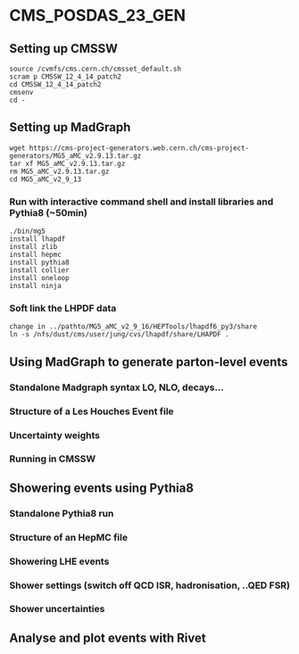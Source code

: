 # CMS_POSDAS_23_GEN

##  Setting up CMSSW 
`source /cvmfs/cms.cern.ch/cmsset_default.sh`\
`scram p CMSSW_12_4_14_patch2`\
`cd CMSSW_12_4_14_patch2`\
`cmsenv`\
`cd -`

## Setting up MadGraph
`wget https://cms-project-generators.web.cern.ch/cms-project-generators/MG5_aMC_v2.9.13.tar.gz`\
`tar xf MG5_aMC_v2.9.13.tar.gz`\
`rm MG5_aMC_v2.9.13.tar.gz`\
`cd MG5_aMC_v2_9_13`

### Run with interactive command shell and install libraries and Pythia8 (~50min)
`./bin/mg5`\
`install lhapdf`\
`install zlib`\
`install hepmc`\
`install pythia8`\
`install collier`\
`install oneloop`\
`install ninja`

### Soft link the LHPDF data 
`change in ../pathto/MG5_aMC_v2_9_16/HEPTools/lhapdf6_py3/share`\
`ln -s /nfs/dust/cms/user/jung/cvs/lhapdf/share/LHAPDF .`

## Using MadGraph to generate parton-level events 

### Standalone Madgraph syntax LO, NLO, decays...
### Structure of a Les Houches Event file 
### Uncertainty weights
### Running in CMSSW

## Showering events using Pythia8
### Standalone Pythia8 run
### Structure of an HepMC file
### Showering LHE events
### Shower settings (switch off QCD ISR, hadronisation, ..QED FSR)
### Shower uncertainties

## Analyse and plot events with Rivet
